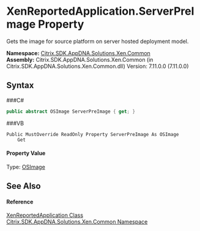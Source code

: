 # XenReportedApplication.ServerPreImage Property 
 

Gets the image for source platform on server hosted deployment model.

**Namespace:**&nbsp;<a href="N_Citrix_SDK_AppDNA_Solutions_Xen_Common">Citrix.SDK.AppDNA.Solutions.Xen.Common</a><br />**Assembly:**&nbsp;Citrix.SDK.AppDNA.Solutions.Xen.Common (in Citrix.SDK.AppDNA.Solutions.Xen.Common.dll) Version: 7.11.0.0 (7.11.0.0)

## Syntax

###C#
```csharp
public abstract OSImage ServerPreImage { get; }
```

###VB
```vbnet
Public MustOverride ReadOnly Property ServerPreImage As OSImage
	Get
```


#### Property Value
Type: <a href="T_Citrix_SDK_AppDNA_OSImage">OSImage</a>

## See Also


#### Reference
<a href="T_Citrix_SDK_AppDNA_Solutions_Xen_Common_XenReportedApplication">XenReportedApplication Class</a><br /><a href="N_Citrix_SDK_AppDNA_Solutions_Xen_Common">Citrix.SDK.AppDNA.Solutions.Xen.Common Namespace</a><br />